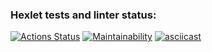 ### Hexlet tests and linter status:
[![Actions Status](https://github.com/AleksandrBicov/java-project-61/actions/workflows/hexlet-check.yml/badge.svg)](https://github.com/AleksandrBicov/java-project-61/actions)
[![Maintainability](https://api.codeclimate.com/v1/badges/bc953fb0ab378995dab3/maintainability)](https://codeclimate.com/github/AleksandrBicov/java-project-61)
[![asciicast](https://asciinema.org/a/nPiTNDGG08unRMOHhtFf3dAzy.svg)](https://asciinema.org/a/nPiTNDGG08unRMOHhtFf3dAzy)
